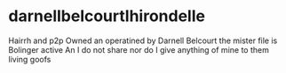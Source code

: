 # darnellbelcourtlhirondelle
Hairrh and p2p
Owned an operatined by Darnell Belcourt the mister file is Bolinger active 
An I do not share nor do I give anything of mine to them living goofs 
